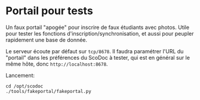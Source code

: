 # Portail pour tests

Un faux portail "apogée" pour inscrire de faux étudiants avec photos. Utile pour
tester les fonctions d'inscription/synchronisation, et aussi pour peupler
rapidement une base de donnée.

Le serveur écoute par défaut sur `tcp/8678`. Il faudra paramétrer l'URL du
"portail" dans les préférences du ScoDoc à tester, qui est en général sur le
même hôte, donc `http://localhost:8678`.

Lancement:

    cd /opt/scodoc
    ./tools/fakeportal/fakeportal.py 




